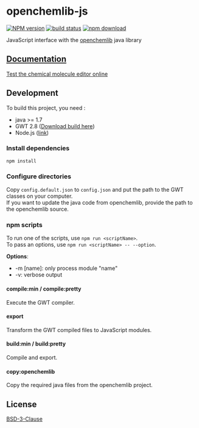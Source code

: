 # openchemlib-js

[![NPM version][npm-image]][npm-url]
[![build status][travis-image]][travis-url]
[![npm download][download-image]][download-url]

JavaScript interface with the [openchemlib](https://github.com/actelion/openchemlib) java library

## [Documentation](./Documentation.md)

[Test the chemical molecule editor online](https://cheminfo.github.io/openchemlib-js/examples/Editor.html)

## Development

To build this project, you need :

- java >= 1.7
- GWT 2.8 ([Download build here](http://www.gwtproject.org/download.html))
- Node.js ([link](https://nodejs.org/en/download/current/))

### Install dependencies

`npm install`

### Configure directories

Copy `config.default.json` to `config.json` and put the path to the GWT classes on your computer.  
If you want to update the java code from openchemlib, provide the path to the openchemlib source.

### npm scripts

To run one of the scripts, use `npm run <scriptName>`.  
To pass an options, use `npm run <scriptName> -- --option`.

**Options**:

- -m [name]: only process module "name"
- -v: verbose output

#### compile:min / compile:pretty

Execute the GWT compiler.

#### export

Transform the GWT compiled files to JavaScript modules.

#### build:min / build:pretty

Compile and export.

#### copy:openchemlib

Copy the required java files from the openchemlib project.

## License

[BSD-3-Clause](./LICENSE)

[npm-image]: https://img.shields.io/npm/v/openchemlib.svg?style=flat-square
[npm-url]: https://www.npmjs.com/package/openchemlib
[travis-image]: https://img.shields.io/travis/cheminfo/openchemlib-js/master.svg?style=flat-square
[travis-url]: https://travis-ci.org/cheminfo/openchemlib-js
[download-image]: https://img.shields.io/npm/dm/openchemlib.svg?style=flat-square
[download-url]: https://www.npmjs.com/package/openchemlib
